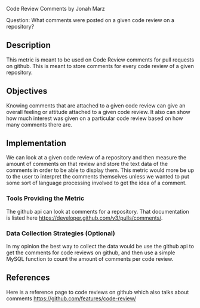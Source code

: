 Code Review Comments by Jonah Marz

Question: What comments were posted on a given code review on a repository?

## Description
This metric is meant to be used on Code Review comments for pull requests on github. This is meant to store comments for every code review of a given repository. 

## Objectives
Knowing comments that are attached to a given code review can give an overall feeling or attitude attached to a given code review. It also can show how much interest was given on a particular code review based on how many comments there are. 

## Implementation
We can look at a given code review of a repository and then measure the amount of comments on that review and store the text data of the comments in order to be able to display them. This metric would more be up to the user to interpret the comments themselves unless we wanted to put some sort of language processing involved to get the idea of a comment.

### Tools Providing the Metric
The github api can look at comments for a repository. That documentation is listed here https://developer.github.com/v3/pulls/comments/.

### Data Collection Strategies (Optional)
In my opinion the best way to collect the data would be use the github api to get the comments for code reviews on github, and then use a simple MySQL function to count the amount of comments per code review. 

## References
Here is a reference page to code reviews on github which also talks about comments 
https://github.com/features/code-review/
